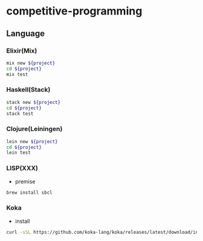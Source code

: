 # competitive-programming

## Language

### Elixir(Mix)

```bash
mix new ${project}
cd ${project}
mix test
```

### Haskell(Stack)

```bash
stack new ${project}
cd ${project}
stack test
```

### Clojure(Leiningen)

```bash
lein new ${project}
cd ${project}
lein test
```

### LISP(XXX)

- premise

```bash
brew install sbcl
```

### Koka

- install

```sh
curl -sSL https://github.com/koka-lang/koka/releases/latest/download/install.sh | sh
```
